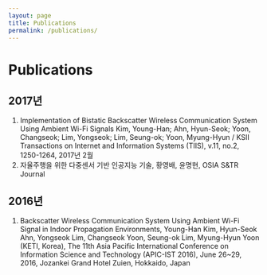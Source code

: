 ```yaml
---
layout: page
title: Publications
permalink: /publications/
---
```


# Publications

## 2017년
1. Implementation of Bistatic Backscatter Wireless Communication System Using Ambient Wi-Fi Signals
 Kim, Young-Han; Ahn, Hyun-Seok; Yoon, Changseok; Lim, Yongseok; Lim, Seung-ok; Yoon, Myung-Hyun / KSII Transactions on Internet and Information Systems (TIIS), v.11, no.2, 1250-1264, 2017년 2월
2. 자율주행을 위한 다중센서 기반 인공지능 기술, 황영배, 윤명현, 
OSIA S&TR Journal

## 2016년
1. Backscatter Wireless Communication System Using Ambient Wi-Fi Signal in Indoor Propagation Environments, Young-Han Kim, Hyun-Seok Ahn, Yongseok Lim, Changseok Yoon, Seung-ok Lim, Myung-Hyun Yoon (KETI, Korea), The 11th Asia Pacific International Conference on Information Science and Technology (APIC-IST 2016), June 26~29, 2016, Jozankei Grand Hotel Zuien, Hokkaido, Japan

